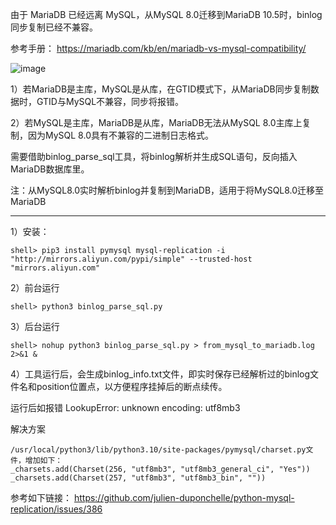 由于 MariaDB 已经远离 MySQL，从MySQL 8.0迁移到MariaDB 10.5时，binlog同步复制已经不兼容。

参考手册： https://mariadb.com/kb/en/mariadb-vs-mysql-compatibility/

![image](https://s2.51cto.com/images/202306/d9f040596cfa78d7ca3022f68dc63d9b19bdf7.png?x-oss-process=image/watermark,size_14,text_QDUxQ1RP5Y2a5a6i,color_FFFFFF,t_30,g_se,x_10,y_10,shadow_20,type_ZmFuZ3poZW5naGVpdGk=/format,webp)

1）若MariaDB是主库，MySQL是从库，在GTID模式下，从MariaDB同步复制数据时，GTID与MySQL不兼容，同步将报错。

2）若MySQL是主库，MariaDB是从库，MariaDB无法从MySQL 8.0主库上复制，因为MySQL 8.0具有不兼容的二进制日志格式。

需要借助binlog_parse_sql工具，将binlog解析并生成SQL语句，反向插入MariaDB数据库里。

注：从MySQL8.0实时解析binlog并复制到MariaDB，适用于将MySQL8.0迁移至MariaDB

-----------------------------------
1）安装： 

```shell> pip3 install pymysql mysql-replication -i "http://mirrors.aliyun.com/pypi/simple" --trusted-host "mirrors.aliyun.com"```

2）前台运行

```shell> python3 binlog_parse_sql.py```

3）后台运行

```shell> nohup python3 binlog_parse_sql.py > from_mysql_to_mariadb.log 2>&1 &```

4）工具运行后，会生成binlog_info.txt文件，即实时保存已经解析过的binlog文件名和position位置点，以方便程序挂掉后的断点续传。

运行后如报错 LookupError: unknown encoding: utf8mb3

解决方案

```
/usr/local/python3/lib/python3.10/site-packages/pymysql/charset.py文件，增加如下：
_charsets.add(Charset(256, "utf8mb3", "utf8mb3_general_ci", "Yes"))
_charsets.add(Charset(257, "utf8mb3", "utf8mb3_bin", ""))
```

参考如下链接：
https://github.com/julien-duponchelle/python-mysql-replication/issues/386

